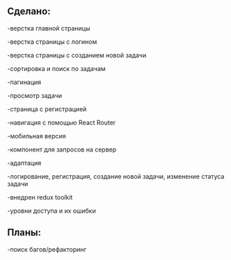 ## Сделано:
-верстка главной страницы  

-верстка страницы с логином  

-верстка страницы с созданием новой задачи  

-сортировка и поиск по задачам  

-пагинация

-просмотр задачи

-страница с регистрацией

-навигация с помощью React Router

-мобильная версия

-компонент для запросов на сервер

-адаптация

-логирование, регистрация, создание новой задачи, изменение статуса задачи

-внедрен redux toolkit

-уровни доступа и их ошибки

## Планы:

-поиск багов/рефакторинг
